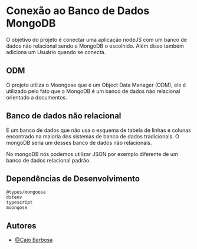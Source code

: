 # Conexão ao Banco de Dados MongoDB

O objetivo do projeto é conectar uma aplicação nodeJS com um banco de dados não relacional sendo o MongoDB o escolhido. Além disso também adiciona um Usuário quando se conecta.

## ODM
 O projeto utiliza o Moongose que é um Object Data Manager (ODM), ele é utilizado pelo fato que o MongoDB é um banco de dados não relacional orientado a documentos.

## Banco de dados não relacional

É um banco de dados que não usa o esquema de tabela de linhas e colunas encontrado na maioria dos sistemas de banco de dados tradicionais. O mongoDB seria um desses banco de dados não relacionais.

No mongoDB nós podemos utilizar JSON por exemplo diferente de um banco de dados relacional padrão.

## Dependências de Desenvolvimento

    @types/mongoose
    dotenv
    typescript
    moongose

## Autores
- [@Caio Barbosa](https://github.com/caiobarbosa881)